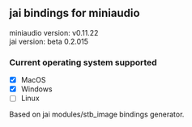 ## jai bindings for miniaudio

miniaudio version: v0.11.22</br>
jai version: beta 0.2.015

### Current operating system supported

- [x] MacOS
- [x] Windows
- [ ] Linux

Based on jai modules/stb_image bindings generator.
